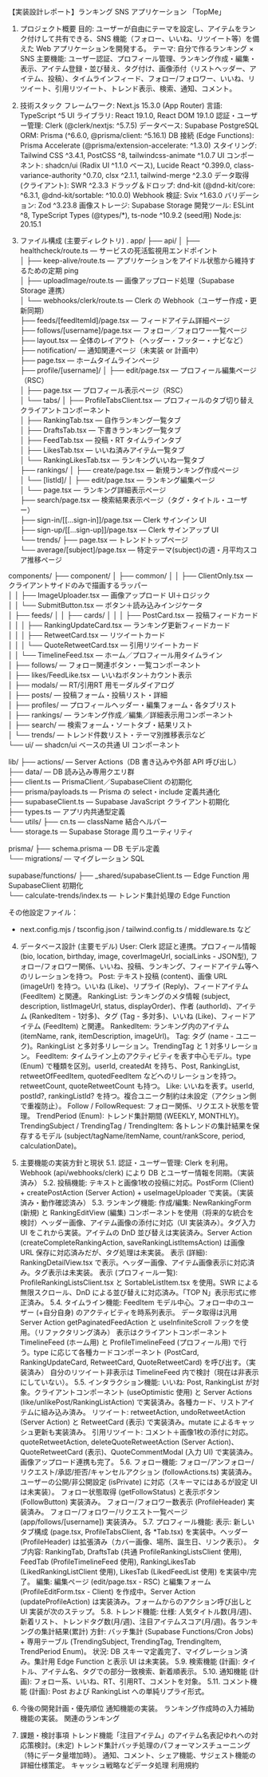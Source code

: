 【実装設計レポート】ランキング SNS アプリケーション 「TopMe」

1. プロジェクト概要
目的: ユーザーが自由にテーマを設定し、アイテムをランク付けして共有できる、SNS 機能（フォロー、いいね、リツイート等）を備えた Web アプリケーションを開発する。
テーマ: 自分で作るランキング × SNS
主要機能: ユーザー認証、プロフィール管理、ランキング作成・編集・表示、アイテム登録・並び替え、タグ付け、画像添付（リストヘッダー、アイテム、投稿）、タイムラインフィード、フォロー/フォロワー、いいね、リツイート、引用リツイート、トレンド表示、検索、通知、コメント。

2. 技術スタック
フレームワーク: Next.js 15.3.0 (App Router)
言語: TypeScript ^5
UI ライブラリ: React 19.1.0, React DOM 19.1.0
認証・ユーザー管理: Clerk (@clerk/nextjs: ^5.7.5)
データベース: Supabase PostgreSQL
ORM: Prisma (^6.6.0, @prisma/client: ^5.16.1)
DB 接続 (Edge Functions): Prisma Accelerate (@prisma/extension-accelerate: ^1.3.0)
スタイリング: Tailwind CSS ^3.4.1, PostCSS ^8, tailwindcss-animate ^1.0.7
UI コンポーネント: shadcn/ui (Radix UI ^1.1.0 ベース), Lucide React ^0.399.0, class-variance-authority ^0.7.0, clsx ^2.1.1, tailwind-merge ^2.3.0
データ取得 (クライアント): SWR ^2.3.3
ドラッグ＆ドロップ: dnd-kit (@dnd-kit/core: ^6.3.1, @dnd-kit/sortable: ^10.0.0)
Webhook 検証: Svix ^1.63.0
バリデーション: Zod ^3.23.8
画像ストレージ: Supabase Storage
開発ツール: ESLint ^8, TypeScript Types (@types/*), ts-node ^10.9.2 (seed用)
Node.js: 20.15.1

3. ファイル構成 (主要ディレクトリ)
.
app/
├── api/
│   ├── healthcheck/route.ts        — サービスの死活監視用エンドポイント  
│   ├── keep-alive/route.ts         — アプリケーションをアイドル状態から維持するための定期 ping  
│   ├── uploadImage/route.ts        — 画像アップロード処理（Supabase Storage 連携）  
│   └── webhooks/clerk/route.ts     — Clerk の Webhook（ユーザー作成・更新同期）  
├── feeds/[feedItemId]/page.tsx     — フィードアイテム詳細ページ  
├── follows/[username]/page.tsx     — フォロー／フォロワー一覧ページ  
├── layout.tsx                      — 全体のレイアウト（ヘッダー・フッター・ナビなど）  
├── notification/                   — 通知関連ページ（未実装 or 計画中）  
├── page.tsx                        — ホームタイムラインページ  
├── profile/[username]/
│   ├── edit/page.tsx               — プロフィール編集ページ（RSC）  
│   ├── page.tsx                    — プロフィール表示ページ（RSC）  
│   └── tabs/
│       ├── ProfileTabsClient.tsx   — プロフィールのタブ切り替えクライアントコンポーネント  
│       ├── RankingTab.tsx          — 自作ランキング一覧タブ  
│       ├── DraftsTab.tsx           — 下書きランキング一覧タブ  
│       ├── FeedTab.tsx             — 投稿・RT タイムラインタブ  
│       ├── LikesTab.tsx            — いいね済みアイテム一覧タブ  
│       └── RankingLikesTab.tsx     — ランキングいいね一覧タブ  
├── rankings/
│   ├── create/page.tsx             — 新規ランキング作成ページ  
│   └── [listId]/
│       ├── edit/page.tsx           — ランキング編集ページ  
│       └── page.tsx                — ランキング詳細表示ページ  
├── search/page.tsx                 — 検索結果表示ページ（タグ・タイトル・ユーザー）  
├── sign-in/[[...sign-in]]/page.tsx — Clerk サインイン UI  
├── sign-up/[[...sign-up]]/page.tsx — Clerk サインアップ UI  
└── trends/
    ├── page.tsx                    — トレンドトップページ  
    └── average/[subject]/page.tsx  — 特定テーマ(subject)の週・月平均スコア推移ページ  

components/
├── component/
│   ├── common/
│   │   ├── ClientOnly.tsx          — クライアントサイドのみで描画するラッパー  
│   │   ├── ImageUploader.tsx       — 画像アップロード UI＋ロジック  
│   │   └── SubmitButton.tsx        — ボタン＋読み込みインジケータ  
│   ├── feeds/
│   │   ├── cards/
│   │   │   ├── PostCard.tsx        — 投稿フィードカード  
│   │   │   ├── RankingUpdateCard.tsx — ランキング更新フィードカード  
│   │   │   ├── RetweetCard.tsx     — リツイートカード  
│   │   │   └── QuoteRetweetCard.tsx — 引用リツイートカード  
│   │   └── TimelineFeed.tsx        — ホーム／プロフィール用タイムライン  
│   ├── follows/                    — フォロー関連ボタン・一覧コンポーネント  
│   ├── likes/FeedLike.tsx          — いいねボタン＋カウント表示  
│   ├── modals/                     — RT/引用RT 用モーダルダイアログ  
│   ├── posts/                      — 投稿フォーム・投稿リスト・詳細  
│   ├── profiles/                   — プロフィールヘッダー・編集フォーム・各タブリスト  
│   ├── rankings/                   — ランキング作成／編集／詳細表示用コンポーネント  
│   ├── search/                     — 検索フォーム・ソートタブ・結果リスト  
│   └── trends/                     — トレンド件数リスト・テーマ別推移表示など  
└── ui/                             — shadcn/ui ベースの共通 UI コンポーネント  

lib/
├── actions/                        — Server Actions（DB 書き込みや外部 API 呼び出し）  
├── data/                           — DB 読み込み専用クエリ群  
├── client.ts                       — PrismaClient／SupabaseClient の初期化  
├── prisma/payloads.ts              — Prisma の select・include 定義共通化  
├── supabaseClient.ts               — Supabase JavaScript クライアント初期化  
├── types.ts                        — アプリ内共通型定義  
└── utils/
    ├── cn.ts                       — className 結合ヘルパー  
    └── storage.ts                  — Supabase Storage 周りユーティリティ  

prisma/
├── schema.prisma                   — DB モデル定義  
└── migrations/                     — マイグレーション SQL  

supabase/functions/
├── _shared/supabaseClient.ts       — Edge Function 用 SupabaseClient 初期化  
└── calculate-trends/index.ts      — トレンド集計処理の Edge Function  

その他設定ファイル：
- next.config.mjs / tsconfig.json / tailwind.config.ts / middleware.ts など


4. データベース設計 (主要モデル)
User: Clerk 認証と連携。プロフィール情報 (bio, location, birthday, image, coverImageUrl, socialLinks - JSON型), フォロー/フォロワー関係、いいね、投稿、ランキング、フィードアイテム等へのリレーションを持つ。
Post: テキスト投稿 (content)、画像 URL (imageUrl) を持つ。いいね (Like)、リプライ (Reply)、フィードアイテム (FeedItem) と関連。
RankingList: ランキングのメタ情報 (subject, description, listImageUrl, status, displayOrder)、作者 (authorId)、アイテム (RankedItem - 1対多)、タグ (Tag - 多対多)、いいね (Like)、フィードアイテム (FeedItem) と関連。
RankedItem: ランキング内のアイテム (itemName, rank, itemDescription, imageUrl)。
Tag: タグ (name - ユニーク)。RankingList と多対多リレーション。TrendingTag と 1 対多リレーション。
FeedItem: タイムライン上のアクティビティを表す中心モデル。type (Enum) で種類を区別。userId, createdAt を持ち、Post, RankingList, retweetOfFeedItem, quotedFeedItem などへのリレーションを持つ。retweetCount, quoteRetweetCount も持つ。
Like: いいねを表す。userId, postId?, rankingListId? を持つ。複合ユニーク制約は未設定（アクション側で重複防止）。
Follow / FollowRequest: フォロー関係、リクエスト状態を管理。
TrendPeriod (Enum): トレンド集計期間 (WEEKLY, MONTHLY)。
TrendingSubject / TrendingTag / TrendingItem: 各トレンドの集計結果を保存するモデル (subject/tagName/itemName, count/rankScore, period, calculationDate)。

5. 主要機能の実装方針と現状
5.1. 認証・ユーザー管理: Clerk を利用。Webhook (api/webhooks/clerk) により DB とユーザー情報を同期。（実装済み）
5.2. 投稿機能: テキストと画像1枚の投稿に対応。PostForm (Client) + createPostAction (Server Action) + useImageUploader で実装。（実装済み・動作確認済み）
5.3. ランキング機能:
作成/編集: NewRankingForm (新規) と RankingEditView (編集) コンポーネントを使用（将来的な統合を検討）ヘッダー画像、アイテム画像の添付に対応（UI 実装済み）。タグ入力 UI をこれから実装。アイテムの DnD 並び替えは実装済み。Server Action (createCompleteRankingAction, saveRankingListItemsAction) は画像 URL 保存に対応済みだが、タグ処理は未実装。
表示 (詳細): RankingDetailView.tsx で表示。ヘッダー画像、アイテム画像表示に対応済み。タグ表示は未実装。
表示 (プロフィール一覧): ProfileRankingListsClient.tsx と SortableListItem.tsx を使用。SWR による無限スクロール、DnD による並び替えに対応済み。「TOP N」表示形式に修正済み。
5.4. タイムライン機能:
FeedItem モデル中心。フォロー中のユーザー (+自分自身) のアクティビティを時系列表示。
データ取得は汎用 Server Action getPaginatedFeedAction と useInfiniteScroll フックを使用。（リファクタリング済み）
表示はクライアントコンポーネント TimelineFeed (ホーム用) と ProfileTimelineFeed (プロフィール用) で行う。type に応じて各種カードコンポーネント (PostCard, RankingUpdateCard, RetweetCard, QuoteRetweetCard) を呼び出す。（実装済み）
自分のリツイート非表示は TimelineFeed 内で検討（現在は非表示にしていない）。
5.5. インタラクション機能:
いいね: Post, RankingList が対象。クライアントコンポーネント <FeedLike> (useOptimistic 使用) と Server Actions (like/unlikePost/RankingListAction) で実装済み。各種カード、リストアイテムに組み込み済み。
リツイート: retweetAction, undoRetweetAction (Server Action) と RetweetCard (表示) で実装済み。mutate によるキャッシュ更新も実装済み。
引用リツイート: コメント＋画像1枚の添付に対応。quoteRetweetAction, deleteQuoteRetweetAction (Server Action)、QuoteRetweetCard (表示)、QuoteCommentModal (入力 UI) で実装済み。画像アップロード連携も完了。
5.6. フォロー機能:
フォロー/アンフォロー/リクエスト/承認/拒否/キャンセルアクション (followActions.ts) 実装済み。
ユーザーの公開/非公開設定 (isPrivate) に対応（スキーマにはあるが設定 UI は未実装）。
フォロー状態取得 (getFollowStatus) と表示ボタン (FollowButton) 実装済み。
フォロー/フォロワー数表示 (ProfileHeader) 実装済み。
フォロー/フォロワー/リクエスト一覧ページ (app/follows/[username]) 実装済み。
5.7. プロフィール機能:
表示: 新しいタブ構成 (page.tsx, ProfileTabsClient, 各 *Tab.tsx) を実装中。ヘッダー (ProfileHeader) は拡張済み（カバー画像、場所、誕生日、リンク表示）。
タブ内容: RankingTab, DraftsTab (共通 ProfileRankingListsClient 使用), FeedTab (ProfileTimelineFeed 使用), RankingLikesTab (LikedRankingListClient 使用), LikesTab (LikedFeedList 使用) を実装中/完了。
編集: 編集ページ (edit/page.tsx - RSC) と編集フォーム (ProfileEditForm.tsx - Client) を作成中。Server Action (updateProfileAction) は実装済み。フォームからのアクション呼び出しと UI 実装が次のステップ。
5.8. トレンド機能:
仕様: 人気タイトル数(月/週)、新着リスト、トレンドタグ数(月/週)、注目アイテムスコア(月/週)。各ランキングの集計結果(累計)
方針: バッチ集計 (Supabase Functions/Cron Jobs) + 専用テーブル (TrendingSubject, TrendingTag, TrendingItem, TrendPeriod Enum)。
状況: DB スキーマ定義完了、マイグレーション済み。集計用 Edge Function と表示 UI は未実装。
5.9. 検索機能 (計画): タイトル、アイテム名、タグでの部分一致検索、新着順表示。
5.10. 通知機能 (計画): フォロー系、いいね、RT、引用RT、コメントを対象。
5.11. コメント機能 (計画): Post および RankingList への単純リプライ形式。

6. 今後の開発計画・優先順位
通知機能の実装。
ランキング作成時の入力補助機能の実装。
関連のランキング

7. 課題・検討事項
トレンド機能「注目アイテム」のアイテム名表記ゆれへの対応策検討。(未定)
トレンド集計バッチ処理のパフォーマンスチューニング（特にデータ量増加時）。
通知、コメント、シェア機能、サジェスト機能の詳細仕様策定。
キャッシュ戦略などデータ処理
利用規約

